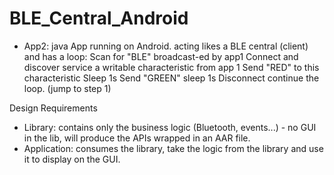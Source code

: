 # BLE_Central_Android

- App2: java App running on Android.  acting likes a BLE central (client) and has a loop:
Scan for "BLE" broadcast-ed by app1
Connect and discover service a writable characteristic from app 1
Send "RED" to this characteristic 
Sleep 1s
Send "GREEN"
sleep 1s
Disconnect
continue the loop. (jump to step 1)

Design Requirements

- Library: contains only the business logic (Bluetooth, events...) - no GUI in the lib, will produce the APIs wrapped in an AAR file.
- Application: consumes the library, take the logic from the library and use it to display on the GUI.
